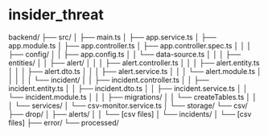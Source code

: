 # insider_threat

backend/
├── src/
│   ├── main.ts
│   ├── app.service.ts
│   ├── app.module.ts
│   ├── app.controller.ts
│   ├── app.controller.spec.ts
│   │
│   ├── config/
│   │   ├── app.config.ts
│   │   └── data-source.ts
│   │
│   ├── entities/
│   │   ├── alert/
│   │   │   ├── alert.controller.ts
│   │   │   ├── alert.entity.ts
│   │   │   ├── alert.dto.ts
│   │   │   ├── alert.service.ts
│   │   │   └── alert.module.ts
│   │   │
│   │   └── incident/
│   │       ├── incident.controller.ts
│   │       ├── incident.entity.ts
│   │       ├── incident.dto.ts
│   │       ├── incident.service.ts
│   │       └── incident.module.ts
│   │
│   ├── migrations/
│   │   └── createTables.ts
│   │
│   └── services/
│       └── csv-monitor.service.ts
│
└── storage/
    └── csv/
        ├── drop/
        │   ├── alerts/
        │   │   └── [csv files]
        │   └── incidents/
        │       └── [csv files]
        ├── error/
        └── processed/